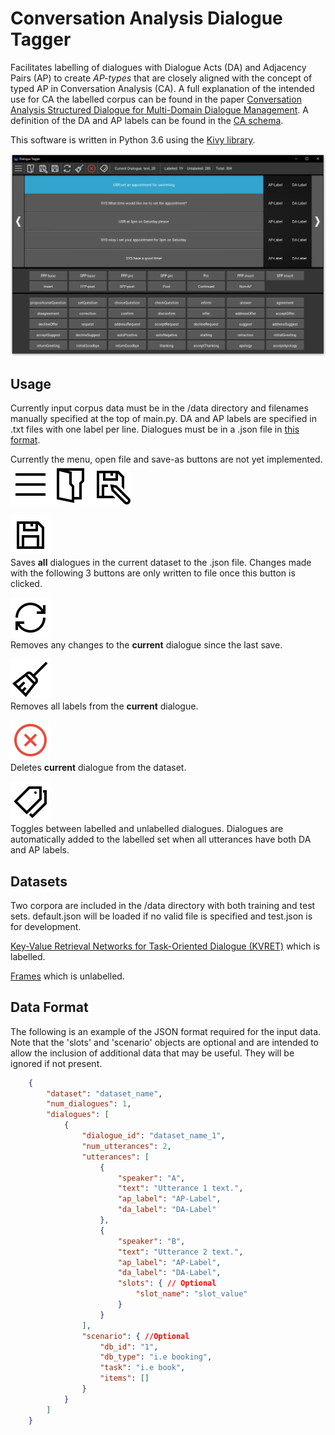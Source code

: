# Conversation Analysis Dialogue Tagger
Facilitates labelling of dialogues with Dialogue Acts (DA) and Adjacency Pairs (AP) to create *AP-types* 
that are closely aligned with the concept of typed AP in Conversation Analysis (CA).
A full explanation of the intended use for CA the labelled corpus can be found in the paper 
[Conversation Analysis Structured Dialogue for Multi-Domain Dialogue Management](https://www.researchgate.net/publication/329809503_Conversation_Analysis_Structured_Dialogue_for_Multi-Domain_Dialogue_Management).
A definition of the DA and AP labels can be found in the [CA schema](Conversation%20Analysis%20Schema.md).

This software is written in Python 3.6 using the [Kivy library](https://kivy.org/#home).

<p align="center">
<img src="/resources/ca-tagger-screenshot.png">
</p>

## Usage
Currently input corpus data must be in the /data directory and filenames manually specified at the top of main.py.
DA and AP labels are specified in .txt files with one label per line. Dialogues must be in a .json file
in [this format](#Data-Foramt).

Currently the menu, open file and save-as buttons are not yet implemented.
![menu_btn](/resources/menu_black.png)![open_btn](/resources/open_black.png)![save_as_btn](/resources/save_as_black.png)

![save_btn](/resources/save_black.png)  
Saves __all__ dialogues in the current dataset to the .json file.
Changes made with the following 3 buttons are only written to file once this button is clicked.

![refresh_btn](/resources/refresh_black.png)  
Removes any changes to the __current__ dialogue since the last save.

![clear_btn](/resources/clear_black.png)  
Removes all labels from the __current__ dialogue.

![delete_btn](/resources/delete_circle_red.png)  
Deletes __current__ dialogue from the dataset.

![labelled_btn](/resources/labelled_black.png)  
Toggles between labelled and unlabelled dialogues.
Dialogues are automatically added to the labelled set when all utterances have both DA and AP labels.

## Datasets
Two corpora are included in the /data directory with both training and test sets.
default.json will be loaded if no valid file is specified and test.json is for development.

[Key-Value Retrieval Networks for Task-Oriented Dialogue (KVRET)](https://nlp.stanford.edu/blog/a-new-multi-turn-multi-domain-task-oriented-dialogue-dataset/)
 which is labelled.

[Frames](https://datasets.maluuba.com/Frames) which is unlabelled.

## Data Format
The following is an example of the JSON format required for the input data.
Note that the 'slots' and 'scenario' objects are optional and are intended to allow the inclusion of additional data
that may be useful. They will be ignored if not present.
```json
    {
        "dataset": "dataset_name",
        "num_dialogues": 1,
        "dialogues": [
            {
                "dialogue_id": "dataset_name_1",
                "num_utterances": 2,
                "utterances": [
                    {
                        "speaker": "A",
                        "text": "Utterance 1 text.",
                        "ap_label": "AP-Label",
                        "da_label": "DA-Label"
                    },
                    {
                        "speaker": "B",
                        "text": "Utterance 2 text.",
                        "ap_label": "AP-Label",
                        "da_label": "DA-Label",
                        "slots": { // Optional
                            "slot_name": "slot_value"
                        }
                    }
                ],
                "scenario": { //Optional
                    "db_id": "1",
                    "db_type": "i.e booking",
                    "task": "i.e book",
                    "items": []
                }
            }
        ]
    }
```